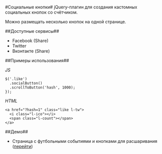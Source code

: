 #Социальные кнопки#
jQuery-плагин для создания кастомных социальных кнопок со счётчиком.

Можно размещать несколько кнопок на одной странице.

##Доступные сервисы##
* Facebook (Share)
* Twitter
* Вконтакте (Share)


##Примеры использования##

*JS*

    $('.like')
      .socialButton()
      .scrollToButton('hash', 1000);
    });
    
*HTML*

    <a href="?hash=1" class="like l-tw">
      <i class="l-ico"></i>
      <span class="l-count"></span>
    </a>
    
##Демо##
* Страница с футбольными событиями и кнопками для расшаривания ([перейти](http://vtsvang.github.com/social-buttons/))